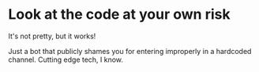 # Look at the code at your own risk

It's not pretty, but it works! 

Just a bot that publicly shames you for entering improperly in a hardcoded channel. Cutting edge tech, I know.